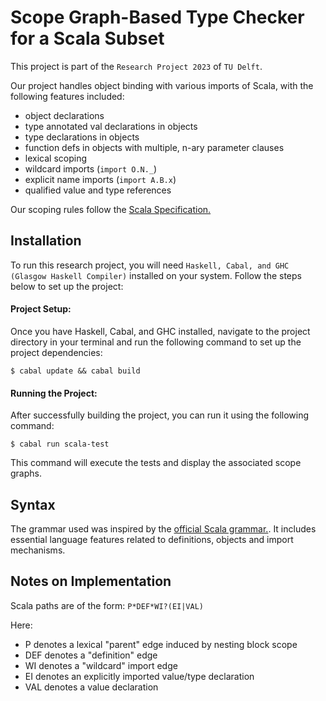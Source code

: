 # Scope Graph-Based Type Checker for a Scala Subset

This project is part of the `Research Project 2023` of `TU Delft`.

Our project handles object binding with various imports of Scala, with the following features included:

- object declarations
- type annotated val declarations in objects
- type declarations in objects
- function defs in objects with multiple, n-ary parameter clauses
- lexical scoping
- wildcard imports (`import O.N._`)
- explicit name imports (`import A.B.x`)
- qualified value and type references

Our scoping rules follow the [Scala Specification.](https://www.scala-lang.org/files/archive/spec/2.13/02-identifiers-names-and-scopes.html)

## Installation

To run this research project, you will need `Haskell, Cabal, and GHC (Glasgow Haskell Compiler)` installed on your system. 
Follow the steps below to set up the project:

#### Project Setup:

Once you have Haskell, Cabal, and GHC installed, navigate to the project directory in your terminal and run the following command to set up the project dependencies:

```shell
$ cabal update && cabal build
```

#### Running the Project:

After successfully building the project, you can run it using the following command:



```shell
$ cabal run scala-test
```
This command will execute the tests and display the associated scope graphs.

## Syntax

The grammar used was inspired by the  [official Scala grammar.](https://www.scala-lang.org/files/archive/spec/2.13/13-syntax-summary.html).
It includes essential language features related to definitions, objects and import mechanisms.

## Notes on Implementation

Scala paths are of the form: ``P*DEF*WI?(EI|VAL)``

Here:

- P    denotes a lexical "parent" edge induced by nesting block scope
- DEF  denotes a "definition" edge
- WI   denotes a "wildcard" import edge
- EI   denotes an explicitly imported value/type declaration
- VAL  denotes a value declaration

